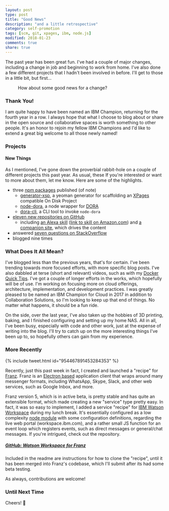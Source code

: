 ```yaml
---
layout: post
type: post
title: "Good News"
description: "and a little retrospective"
category: self-promotion
tags: [scm, git, xpages, ibm, node.js]
modified: 2018-01-23
comments: true
share: true
---
```


The past year has been great fun. I've had a couple of major changes, including a change in job and beginning to work from home. I've also done a few different projects that I hadn't been involved in before. I'll get to those in a little bit, but first...

<figure>
  <amp-img src="{{ site.url }}/assets/images/post_images/GoodNewsEveryone.png"
  alt="good news everyone"
  width="480" height="260"
  layout="responsive"></amp-img>
 <figcaption>How about some good news for a change?</figcaption>
</figure>

### Thank You!

I am quite happy to have been named an IBM Champion, returning for the fourth year in a row. I always hope that what I choose to blog about or share in the open source and collaborative spaces is worth something to other people. It's an honor to rejoin my fellow IBM Champions and I'd like to extend a great big welcome to all those newly named!

<!-- insert links to announcements and namings for ICS + Cloud -->

### Projects

#### New Things

As I mentioned, I've gone down the proverbial rabbit-hole on a couple of different projects this past year. As usual, these  If you're interested or want to more about them, let me know. Here are some of the highlights.

- three [npm packages][npm-edm00se] published (of note)
  - [generator-xsp][gen-xsp], a yeoman generator for scaffolding an [XPages][xpages-info] compatible On Disk Project
  - [node-dora][node-dora], a node wrapper for [DORA][dora]
  - [dora-cli][dora-cli], a CLI tool to invoke `node-dora`
- [eleven new repositories on GitHub][edm00se-github-2017]
  - including [an Alexa skill][dev-dog-skill] ([link to skill on Amazon.com][amzn-dev-dog]) and [a companion site][dev-dog-site], which drives the content
- answered [seven questions on StackOverflow][edm00se-stackoverflow]
- blogged nine times

### What Does It All Mean?

I've blogged less than the previous years, that's for certain. I've been trending towards more focused efforts, with more specific blog posts. I've also dabbled at terse (short and relevant) videos, such as with my [Docker Quick Tips][docker-tips-playlist]. I've got a couple of longer efforts in the works, which hopefully will be of use. I'm working on focusing more on cloud offerings, architecture, implementation, and development practices. I was greatly pleased to be named an IBM Champion for Cloud in 2017 in addition to Collaboration Solutions, so I'm looking to keep up that end of things. No matter what happens, it should be a fun ride.

On the side, over the last year, I've also taken up the hobbies of 3D printing, baking, and I finished configuring and setting up my home NAS. All in all, I've been busy, especially with code and other work, just at the expense of writing into the blog. I'll try to catch up on the more interesting things I've been up to, so hopefully others can gain from my experience.

### More Recently

{% include tweet.html id="954467891453284353" %}

Recently, just this past week in fact, I created and launched a "recipe" for [Franz][franz-messenger]. Franz is an [Electron based][electron] application client that wraps around many messenger formats, including WhatsApp, Skype, Slack, and other web services, such as Google Inbox, and more.

Franz version 5, which is in active beta, is pretty stable and has quite an extensible format, which made creating a new "service" type pretty easy. In fact, it was so easy to implement, I added a service "recipe" for [IBM Watson Workspace][ibm-ww] during my lunch break. It's essentially configured as a low complexity [node module][node-module] with some configuration definitions, regarding the live web portal (workspace.ibm.com), and a rather small JS function for an event loop which registers events, such as direct messages or general/chat messages. If you're intrigued, check out the repository.

##### [GitHub: Watson Workspace for Franz][franz-watson-workspace]

Included in the readme are instructions for how to clone the "recipe", until it has been merged into Franz's codebase, which I'll submit after its had some beta testing.

As always, contributions are welcome!

### Until Next Time

Cheers! 🍻


[npm-edm00se]: https://www.npmjs.com/~edm00se
[gen-xsp]: https://www.npmjs.com/package/generator-xsp
[xpages-info]: http://xpages.info
[node-dora]: https://www.npmjs.com/package/node-dora
[dora]: https://github.com/camac/dora
[dora-cli]: https://www.npmjs.com/package/dora-cli
[edm00se-github-2017]: https://github.com/search?p=1&q=user%3Aedm00se+created%3A2017-01-01..2017-12-31&type=Repositories&utf8=%E2%9C%93
[dev-dog-skill]: https://github.com/edm00se/developer-dog-alexa-skill
[dev-dog-site]: https://edm00se.codes/dev-dog/
[amzn-dev-dog]: https://bit.ly/dev-dog-skill
[edm00se-stackoverflow]: https://stackoverflow.com/search?q=user%3A1720082+created%3A2017
[docker-tips-playlist]: https://goo.gl/forms/WkwQLcc7XCaQMPbc2
[franz-messenger]: https://meetfranz.com
[electron]: https://electronjs.org
[ibm-ww]: https://workspace.ibm.com/
[node-module]: https://nodejs.org/api/modules.html#modules_modules
[franz-watson-workspace]: https://github.com/edm00se/franz-recipe-watson-workspace
